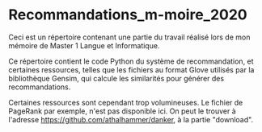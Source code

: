 # Recommandations_m-moire_2020

Ceci est un répertoire contenant une partie du travail réalisé lors de mon mémoire de Master 1 Langue et Informatique. 

Ce répertoire contient le code Python du système de recommandation, et certaines ressources, telles que les fichiers au format Glove utilisés par la bibliothèque Gensim, qui calcule les similarités pour générer des recommandations. 

Certaines ressources sont cependant trop volumineuses. Le fichier de PageRank par exemple, n'est pas disponible ici. On peut le trouver à l'adresse https://github.com/athalhammer/danker, à la partie "download". 
